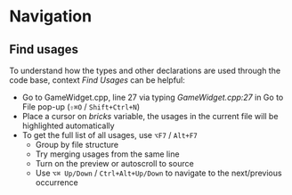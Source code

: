 # Navigation

## Find usages
To understand how the types and other declarations are used through the code base, context _Find Usages_ can be helpful:

* Go to GameWidget.cpp, line 27 via typing _GameWidget.cpp:27_ in Go to File pop-up (`⇧⌘O` / `Shift+Ctrl+N`)
* Place a cursor on _bricks_ variable, the usages in the current file will be highlighted automatically 
* To get the full list of all usages, use `⌥F7` / `Alt+F7`
    * Group by file structure
    * Try merging usages from the same line
    * Turn on the preview or autoscroll to source
    * Use `⌥⌘ Up/Down` / `Ctrl+Alt+Up/Down` to navigate to the next/previous occurrence